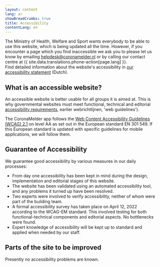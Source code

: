 ```yaml
---
layout: content
lang: ar
showBreadCrumbs: true
title: Accessibility
contentLang: en
---
```



<p class="md-block-lead md-text-color-RO-donkerblauw" markdown="1">
  The Ministry of Health, Welfare and Sport wants everybody to be able to use this website, which is being updated all the time. However, if you encounter a page which you find inaccessible we ask you to please let us know by emailing  <a href="mailto:helpdesk@coronamelder.nl?subject={{ site.data.translations.accessibility-in-app-email-subject[page.lang] | url_encode | replace: "+", "%20" }}">helpdesk@coronamelder.nl</a> or by calling our contact centre at {{ site.data.translations.phone-action[page.lang] }}.  <br />
  Find detailed information about the website's accessibility in <a href="https://www.toegankelijkheidsverklaring.nl/register/3214" hreflang="nl">our accessibility statement</a> (Dutch).
</p>


## What is an accessible website?

An accessible website is better usable for all groups it is aimed at. This is why governmental websites must meet functional, technical and editorial [accessibility requirements](https://www.digitoegankelijk.nl/), earlier webrichtlijnen, 'web guidelines').

The CoronaMelder app follows the [Web Content Accessibility Guidelines (WCAG) 2.1](https://www.w3.org/TR/2018/REC-WCAG21-20180605/) on level AA as set out in the European standard EN 301 549. If this European standard is updated with specific guidelines for mobile applications, we will follow them.


## Guarantee of Accessibility

We guarantee good accessibility by various measures in our daily processes:

- From day one accessibility has been kept in mind during the design, implementation and editorial stages of this website.
- The website has been validated using an automated accessibility tool, and any problems it turned up have been resolved.
- Two experts were involved to verify accessibility, neither of whom were part of the building team.
- A formal accessibility survey has taken place on April 12, 2022 according to the WCAG-EM standard. This involved testing for both functional-technical components and editorial aspects. No bottlenecks were found.
- Expert knowledge of accessibility will be kept up to standard and applied when needed by our staff.


## Parts of the site to be improved 

Presently no accessibility problems are known.
